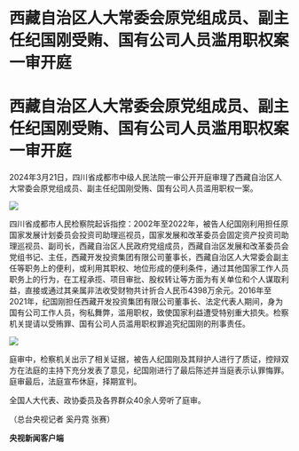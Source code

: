 # 西藏自治区人大常委会原党组成员、副主任纪国刚受贿、国有公司人员滥用职权案一审开庭

# 西藏自治区人大常委会原党组成员、副主任纪国刚受贿、国有公司人员滥用职权案一审开庭

2024年3月21日，四川省成都市中级人民法院一审公开开庭审理了西藏自治区人大常委会原党组成员、副主任纪国刚受贿、国有公司人员滥用职权一案。

![](https://inews.gtimg.com/om_bt/O-wYzVyMKKTl2McT12R7wHpxDlW4l3PmKmA6YSRXNQSyIAA/1000)

四川省成都市人民检察院起诉指控：2002年至2022年，被告人纪国刚利用担任原国家发展计划委员会投资司助理巡视员，国家发展和改革委员会固定资产投资司助理巡视员、副司长，西藏自治区人民政府党组成员，西藏自治区发展和改革委员会党组书记、主任，西藏开发投资集团有限公司董事长，西藏自治区人大常委会副主任等职务上的便利，或利用其职权、地位形成的便利条件，通过其他国家工作人员职务上的行为，在工程承揽、项目审批、股权转让等方面为有关单位和个人谋取利益，直接或通过其亲属非法收受财物共计折合人民币4398万余元。2016年至2021年，纪国刚担任西藏开发投资集团有限公司董事长、法定代表人期间，身为国有公司工作人员，徇私舞弊，滥用职权，致使国家利益遭受特别重大损失。检察机关提请以受贿罪、国有公司人员滥用职权罪追究纪国刚的刑事责任。

![](https://inews.gtimg.com/om_bt/OKDqjJavj9XteKCAJiG879i2sK_Shtof8p8hiZNFqocgMAA/1000)

庭审中，检察机关出示了相关证据，被告人纪国刚及其辩护人进行了质证，控辩双方在法庭的主持下充分发表了意见，纪国刚进行了最后陈述并当庭表示认罪悔罪。庭审最后，法庭宣布休庭，择期宣判。

全国人大代表、政协委员及各界群众40余人旁听了庭审。

（总台央视记者 奚丹霓 张赛）

**央视新闻客户端**

